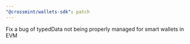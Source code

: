 ```yaml
---
"@crossmint/wallets-sdk": patch
---
```


Fix a bug of typedData not being properly managed for smart wallets in EVM
